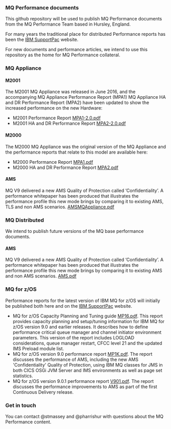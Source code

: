 ### MQ Performance documents

This github repository will be used to publish MQ Performance documents from the MQ Performance Team based in Hursley, England.

For many years the traditional place for distributed Performance reports has been the [IBM SupportPac](http://www-01.ibm.com/support/docview.wss?uid=swg27007150) website. 

For new documents and performance articles, we intend to use this repository as the home for MQ Performance collateral.

### MQ Appliance
#### M2001

The M2001 MQ Appliance was released in June 2016, and the accompanying MQ Appliance Performance Report (MPA1) MQ Appliance HA and DR Performance Report (MPA2) have been updated to show the increased performance on the new Hardware:
- M2001 Performance Report [MPA1-2.0.pdf](./MPA1-2.0.pdf)
- M2001 HA and DR Performance Report [MPA2-2.0.pdf](./MPA2-2.0.pdf)

#### M2000

The M2000 MQ Appliance was the original version of the MQ Appliance and the performance reports that relate to this model are available here:
- M2000 Performance Report [MPA1.pdf](./MPA1.pdf) 
- M2000 HA and DR Performance Report [MPA2.pdf](./MPA2.pdf) 

#### AMS

MQ V9 delivered a new AMS Quality of Protection called ‘Confidentiality’. A performance whitepaper has been produced that illustrates the performance profile this new mode brings by comparing it to existing AMS, TLS and non AMS scenarios. [AMSMQAppliance.pdf](./AMSMQAppliance.pdf)


### MQ Distributed

We intend to publish future versions of the MQ base performance documents.

#### AMS

MQ V9 delivered a new AMS Quality of Protection called ‘Confidentiality’. A performance whitepaper has been produced that illustrates the performance profile this new mode brings by comparing it to existing AMS and non AMS scenarios. [AMS.pdf](./AMS.pdf)


### MQ for z/OS

Performance reports for the latest version of IBM MQ for z/OS will initially be published both here and on the [IBM SupportPac](http://www-01.ibm.com/support/docview.wss?uid=swg27007150) website. 
- MQ for z/OS Capacity Planning and Tuning guide [MP16.pdf](./mp16.pdf). This report provides capacity planning and setup/tuning information for IBM MQ for z/OS version 9.0 and earlier releases. It describes how to define performance critical queue manager and channel initiator environment parameters. This version of the report includes LOGLOAD considerations, queue manager restart, CFCC level 21 and the updated IMS Preload module list.
- MQ for z/OS version 9.0 performance report [MP1K.pdf](./mp1k.pdf). The report discusses the performance of AMS, including the new AMS 'Confidentiality' Quality of Protection, using IBM MQ classes for JMS in both CICS OSGi JVM Server and IMS environments as well as page set statistics.
- MQ for z/OS version 9.0.1 performance report [V901.pdf](./V901.pdf). The report discusses the performance improvements to AMS as part of the first Continuous Delivery release.


### Get in touch
You can contact @stmassey and @pharrishur with questions about the MQ Performance content.

